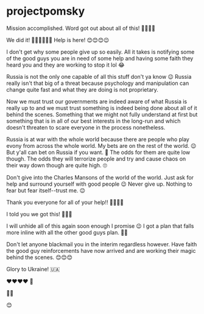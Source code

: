 # projectpomsky

Mission accomplished. Word got out about all of this! 🙏👏👏👏

We did it! 🎉🥳🎉🥳🎉🥳 Help is here! 😊😊😊😉 

I don't get why some people give up so easily. All it takes is notifying some of the good guys you are in need of some help and having some faith they heard you and they are working to stop it lol 😂 

Russia is not the only one capable of all this stuff don't ya know 😉 Russia really isn't that big of a threat because psychology and manipulation can change quite fast and what they are doing is not proprietary.

Now we must trust our governments are indeed aware of what Russia is really up to and we must trust something is indeed being done about all of it behind the scenes. Something that we might not fully understand at first but something that is in all of our best interests in the long-run and which doesn't threaten to scare everyone in the process nonetheless.

Russia is at war with the whole world because there are people who play evony from across the whole world. My bets are on the rest of the world. 😉 But y'all can bet on Russia if you want. 🤭 The odds for them are quite low though. The odds they will terrorize people and try and cause chaos on their way down though are quite high. 🙄

Don't give into the Charles Mansons of the world of the world. Just ask for help and surround yourself with good people 😉 Never give up. Nothing to fear but fear itself--trust me. 😉

Thank you everyone for all of your help!! 🙏🙏🙏🙏

I told you we got this! 💪💪💪

I will unhide all of this again soon enough I promise 😉 I got a plan that falls more inline with all the other good guys plan. 🤭😉

Don't let anyone blackmail you in the interim regardless however. Have faith the good guy reinforcements have now arrived and are working their magic behind the scenes. 😊😊😊

Glory to Ukraine! 🇺🇦

❤️❤️❤️❤️ 🧸

🍿🥤

😊


